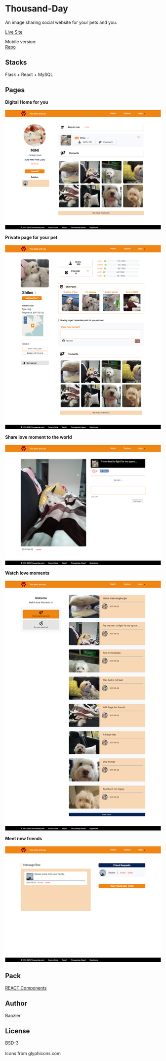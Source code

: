 # Thousand-Day
An image sharing social website for your pets and you. <br/>

[Live Site](https://thousanday.com)<br/>

Mobile version:<br/>
[Repo](https://github.com/byn9826/Thousanday-Mobile)<br/>

Stacks
--
Flask + React + MySQL<br/>

Pages
--
<b>Digital Home for you</b><br /><br />
![user](https://raw.githubusercontent.com/byn9826/Thousand-Day/master/~legend/user.png)<br/>

<b>Private page for your pet</b><br /><br />
![pet](https://raw.githubusercontent.com/byn9826/Thousand-Day/master/~legend/pet.png)<br/>

<b>Share love moment to the world</b><br /><br />
![moment](https://raw.githubusercontent.com/byn9826/Thousand-Day/master/~legend/moment.png)<br/>

<b>Watch love moments</b><br /><br />
![watch](https://raw.githubusercontent.com/byn9826/Thousand-Day/master/~legend/watch.png)<br/>

<b>Meet new friends</b><br /><br />
![message](https://raw.githubusercontent.com/byn9826/Thousand-Day/master/~legend/message.png)<br/>

Pack
--
[REACT Components](https://github.com/byn9826/Thousanday-React)

Author
--
Baozier

License
--
BSD-3 <br /><br />
Icons from glyphicons.com